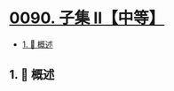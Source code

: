 # [0090. 子集 II【中等】](https://github.com/tnotesjs/TNotes.leetcode/tree/main/notes/0090.%20%E5%AD%90%E9%9B%86%20II%E3%80%90%E4%B8%AD%E7%AD%89%E3%80%91)

<!-- region:toc -->

- [1. 📝 概述](#1--概述)

<!-- endregion:toc -->

## 1. 📝 概述
